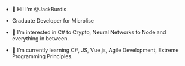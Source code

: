 - 👋 Hi! I’m @JackBurdis

- Graduate Developer for Microlise

- 👀 I’m interested in C# to Crypto, Neural Networks to Node and everything in between. 

- 🌱 I’m currently learning C#, JS, Vue.js, Agile Development, Extreme Programming Principles.

<!---
JackBurdis/JackBurdis is a ✨ special ✨ repository because its `README.md` (this file) appears on your GitHub profile.
You can click the Preview link to take a look at your changes.
--->
